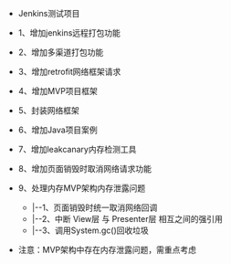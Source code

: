 
* Jenkins测试项目
 
 * 1、增加jenkins远程打包功能
 * 2、增加多渠道打包功能
 * 3、增加retrofit网络框架请求 
 * 4、增加MVP项目框架
 * 5、封装网络框架
 * 6、增加Java项目案例
 * 7、增加leakcanary内存检测工具
 * 8、增加页面销毁时取消网络请求功能
 * 9、处理内存MVP架构内存泄露问题
   * |--1、页面销毁时统一取消网络回调
   * |--2、中断 View层 与 Presenter层 相互之间的强引用
   * |--3、调用System.gc()回收垃圾

 * 注意：MVP架构中存在内存泄露问题，需重点考虑
